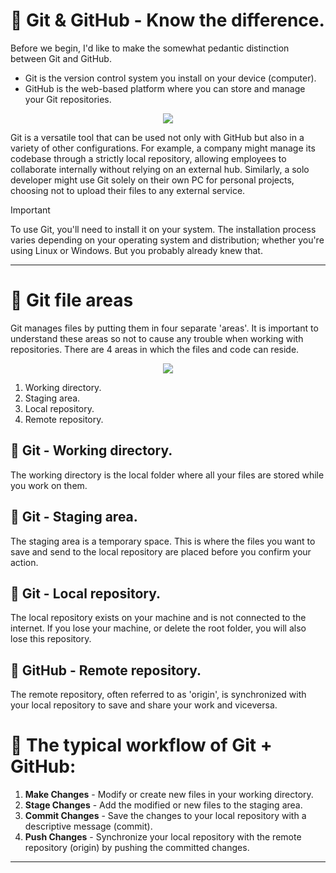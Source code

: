# 📌 Git & GitHub - Know the difference.
Before we begin, I'd like to make the somewhat pedantic distinction between Git and GitHub. 
- Git is the version control system you install on your device (computer).
- GitHub is the web-based platform where you can store and manage your Git repositories.
   
<p align="center">
<img src="https://devmountain.com/wp-content/uploads/2022/01/Gitvs_Github-1a-1.jpg">
</p>

Git is a versatile tool that can be used not only with GitHub but also in a variety of other configurations. For example, a company might manage its codebase through a strictly local repository, allowing employees to collaborate internally without relying on an external hub. Similarly, a solo developer might use Git solely on their own PC for personal projects, choosing not to upload their files to any external service. 

> [!IMPORTANT]
> To use Git, you'll need to install it on your system. The installation process varies depending on your operating system and distribution; whether you're using Linux or Windows. But you probably already knew that.

---

# 📌 Git file areas
Git manages files by putting them in four separate 'areas'. It is important to understand these areas so not to cause any trouble when working with repositories. There are 4 areas in which the files and code can reside. 

<p align="center">
<img src="https://github.com/user-attachments/assets/48145eed-e5bc-400e-a194-9846997c761b">
</p>

1. Working directory.
2. Staging area.
3. Local repository.
4. Remote repository.

## 🔹 Git - Working directory.
The working directory is the local folder where all your files are stored while you work on them.

## 🔹 Git - Staging area.
The staging area is a temporary space. This is where the files you want to save and send to the local repository are placed before you confirm your action.

## 🔹 Git - Local repository.
The local repository exists on your machine and is not connected to the internet. If you lose your machine, or delete the root folder, you will also lose this repository.

## 🔹 GitHub - Remote repository.
The remote repository, often referred to as 'origin', is synchronized with your local repository to save and share your work and viceversa.
<br/>

# 📌 The typical workflow of Git + GitHub:
   
1. **Make Changes** - Modify or create new files in your working directory.
2. **Stage Changes** - Add the modified or new files to the staging area.
3. **Commit Changes** - Save the changes to your local repository with a descriptive message (commit).
4. **Push Changes** - Synchronize your local repository with the remote repository (origin) by pushing the committed changes.

---
